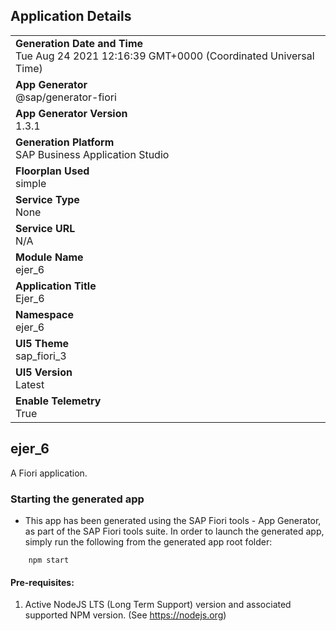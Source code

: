 ## Application Details
|               |
| ------------- |
|**Generation Date and Time**<br>Tue Aug 24 2021 12:16:39 GMT+0000 (Coordinated Universal Time)|
|**App Generator**<br>@sap/generator-fiori|
|**App Generator Version**<br>1.3.1|
|**Generation Platform**<br>SAP Business Application Studio|
|**Floorplan Used**<br>simple|
|**Service Type**<br>None|
|**Service URL**<br>N/A
|**Module Name**<br>ejer_6|
|**Application Title**<br>Ejer_6|
|**Namespace**<br>ejer_6|
|**UI5 Theme**<br>sap_fiori_3|
|**UI5 Version**<br>Latest|
|**Enable Telemetry**<br>True|

## ejer_6

A Fiori application.

### Starting the generated app

-   This app has been generated using the SAP Fiori tools - App Generator, as part of the SAP Fiori tools suite.  In order to launch the generated app, simply run the following from the generated app root folder:

```
    npm start
```

#### Pre-requisites:

1. Active NodeJS LTS (Long Term Support) version and associated supported NPM version.  (See https://nodejs.org)


